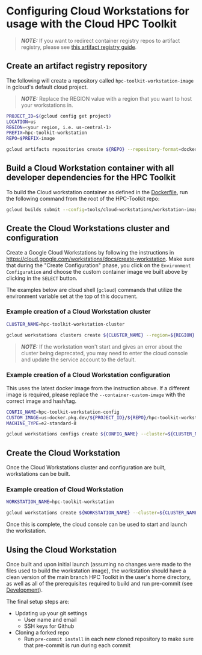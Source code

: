 # Configuring Cloud Workstations for usage with the Cloud HPC Toolkit

> **_NOTE:_** If you want to redirect container registry repos to artifact registry, please see
> [this artifact registry guide](https://cloud.google.com/artifact-registry/docs/transition/setup-gcr-repo?&_ga=2.33584865.-1391632029.1681343137#redirect-enable).

## Create an artifact registry repository

The following will create a repository called `hpc-toolkit-workstation-image` in gcloud's default cloud project.

> **_NOTE:_** Replace the REGION value with a region that you want to host your workstations in.

```sh
PROJECT_ID=$(gcloud config get project)
LOCATION=us
REGION=<your region, i.e. us-central-1>
PREFIX=hpc-toolkit-workstation
REPO=$PREFIX-image

gcloud artifacts repositories create ${REPO} --repository-format=docker --location=${LOCATION} --project=${PROJECT_ID}
```

## Build a Cloud Workstation container with all developer dependencies for the HPC Toolkit

To build the Cloud workstation container as defined in the [Dockerfile](./Dockerfile), run the following command from the root of the HPC-Toolkit repo:

```sh
gcloud builds submit --config=tools/cloud-workstations/workstation-image.yaml --substitutions _LOCATION=${LOCATION},_REPO=${REPO} --project ${PROJECT_ID}
```

## Create the Cloud Workstations cluster and configuration

Create a Google Cloud Workstations by following the instructions in https://cloud.google.com/workstations/docs/create-workstation.
Make sure that during the "Create Configuration" phase, you click on the `Environment Configuration` and choose the custom container image we built above by clicking in the `SELECT` button.

The examples below are cloud shell (`gcloud`) commands that utilize the environment variable set at the top of this document.  

### Example creation of a Cloud Workstation cluster

```sh
CLUSTER_NAME=hpc-toolkit-workstation-cluster

gcloud workstations clusters create ${CLUSTER_NAME} --region=${REGION} --project=${PROJECT_ID}
```

> **_NOTE:_** If the workstation won't start and gives an error about the cluster being deprecated, you may need to enter the cloud console and update the service account to the default.

### Example creation of a Cloud Workstation configuration
This uses the latest docker image from the instruction above.  If a different image is required, please replace the `--container-custom-image` with the correct image and hash/tag.

```sh
CONFIG_NAME=hpc-toolkit-workstation-config
CUSTOM_IMAGE=us-docker.pkg.dev/${PROJECT_ID}/${REPO}/hpc-toolkit-workstation:latest
MACHINE_TYPE=e2-standard-8

gcloud workstations configs create ${CONFIG_NAME} --cluster=${CLUSTER_NAME} --region=${REGION} --project=${PROJECT_ID} --machine-type=${MACHINE_TYPE} --container-custom-image=${CUSTOM_IMAGE}
```

## Create the Cloud Workstation
Once the Cloud Workstations cluster and configuration are built, workstations can be built.

### Example creation of Cloud Workstation

```sh
WORKSTATION_NAME=hpc-toolkit-workstation

gcloud workstations create ${WORKSTATION_NAME} --cluster=${CLUSTER_NAME} --config=${CONFIG_NAME} --region=${REGION} 
```

Once this is complete, the cloud console can be used to start and launch the workstation.

## Using the Cloud Workstation

Once built and upon initial launch (assuming no changes were made to the files used to build the workstation image), the workstation should have a clean version of the main branch HPC Toolkit in the user's home directory, as well as all of the prerequisites required to build and run pre-commit (see [Development](../../README.md#development)).

The final setup steps are:

* Updating up your git settings
  * User name and email
  * SSH keys for Github
* Cloning a forked repo
  * Run `pre-commit install` in each new cloned repository to make sure that pre-commit is run during each commit
